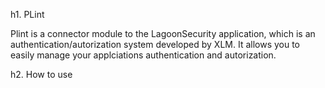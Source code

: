 h1. PLint

Plint is a connector module to the LagoonSecurity application, which is an authentication/autorization system developed by XLM. 
It allows you to easily manage your applciations authentication and autorization.

h2. How to use
